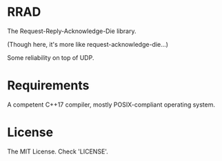 # RRAD
The Request-Reply-Acknowledge-Die library.

(Though here, it's more like request-acknowledge-die...)

Some reliability on top of UDP.

# Requirements
A competent C++17 compiler, mostly POSIX-compliant operating system.

# License
The MIT License. Check 'LICENSE'.